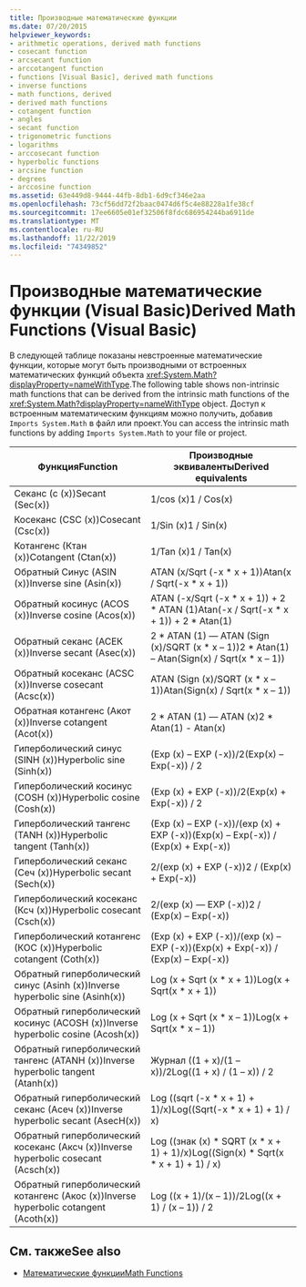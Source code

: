 ```yaml
---
title: Производные математические функции
ms.date: 07/20/2015
helpviewer_keywords:
- arithmetic operations, derived math functions
- cosecant function
- arcsecant function
- arccotangent function
- functions [Visual Basic], derived math functions
- inverse functions
- math functions, derived
- derived math functions
- cotangent function
- angles
- secant function
- trigonometric functions
- logarithms
- arccosecant function
- hyperbolic functions
- arcsine function
- degrees
- arccosine function
ms.assetid: 63e449d8-9444-44fb-8db1-6d9cf346e2aa
ms.openlocfilehash: 73cf56dd72f2baac0474d6f5c4e88228a1fe38cf
ms.sourcegitcommit: 17ee6605e01ef32506f8fdc686954244ba6911de
ms.translationtype: MT
ms.contentlocale: ru-RU
ms.lasthandoff: 11/22/2019
ms.locfileid: "74349852"
---
```

# <a name="derived-math-functions-visual-basic"></a><span data-ttu-id="9fc35-102">Производные математические функции (Visual Basic)</span><span class="sxs-lookup"><span data-stu-id="9fc35-102">Derived Math Functions (Visual Basic)</span></span>
<span data-ttu-id="9fc35-103">В следующей таблице показаны невстроенные математические функции, которые могут быть производными от встроенных математических функций объекта <xref:System.Math?displayProperty=nameWithType>.</span><span class="sxs-lookup"><span data-stu-id="9fc35-103">The following table shows non-intrinsic math functions that can be derived from the intrinsic math functions of the <xref:System.Math?displayProperty=nameWithType> object.</span></span> <span data-ttu-id="9fc35-104">Доступ к встроенным математическим функциям можно получить, добавив `Imports System.Math` в файл или проект.</span><span class="sxs-lookup"><span data-stu-id="9fc35-104">You can access the intrinsic math functions by adding `Imports System.Math` to your file or project.</span></span>  
  
|<span data-ttu-id="9fc35-105">Функция</span><span class="sxs-lookup"><span data-stu-id="9fc35-105">Function</span></span>|<span data-ttu-id="9fc35-106">Производные эквиваленты</span><span class="sxs-lookup"><span data-stu-id="9fc35-106">Derived equivalents</span></span>|  
|--------------|-------------------------|  
|<span data-ttu-id="9fc35-107">Секанс (с (x))</span><span class="sxs-lookup"><span data-stu-id="9fc35-107">Secant (Sec(x))</span></span>|<span data-ttu-id="9fc35-108">1/cos (x)</span><span class="sxs-lookup"><span data-stu-id="9fc35-108">1 / Cos(x)</span></span>|  
|<span data-ttu-id="9fc35-109">Косеканс (CSC (x))</span><span class="sxs-lookup"><span data-stu-id="9fc35-109">Cosecant (Csc(x))</span></span>|<span data-ttu-id="9fc35-110">1/Sin (x)</span><span class="sxs-lookup"><span data-stu-id="9fc35-110">1 / Sin(x)</span></span>|  
|<span data-ttu-id="9fc35-111">Котангенс (Ктан (x))</span><span class="sxs-lookup"><span data-stu-id="9fc35-111">Cotangent (Ctan(x))</span></span>|<span data-ttu-id="9fc35-112">1/Tan (x)</span><span class="sxs-lookup"><span data-stu-id="9fc35-112">1 / Tan(x)</span></span>|  
|<span data-ttu-id="9fc35-113">Обратный Синус (ASIN (x))</span><span class="sxs-lookup"><span data-stu-id="9fc35-113">Inverse sine (Asin(x))</span></span>|<span data-ttu-id="9fc35-114">ATAN (x/Sqrt (-x \* x + 1))</span><span class="sxs-lookup"><span data-stu-id="9fc35-114">Atan(x / Sqrt(-x \* x + 1))</span></span>|  
|<span data-ttu-id="9fc35-115">Обратный косинус (ACOS (x))</span><span class="sxs-lookup"><span data-stu-id="9fc35-115">Inverse cosine (Acos(x))</span></span>|<span data-ttu-id="9fc35-116">ATAN (-x/Sqrt (-x \* x + 1)) + 2 \* ATAN (1)</span><span class="sxs-lookup"><span data-stu-id="9fc35-116">Atan(-x / Sqrt(-x \* x + 1)) + 2 \* Atan(1)</span></span>|  
|<span data-ttu-id="9fc35-117">Обратный секанс (АСЕК (x))</span><span class="sxs-lookup"><span data-stu-id="9fc35-117">Inverse secant (Asec(x))</span></span>|<span data-ttu-id="9fc35-118">2 \* ATAN (1) — ATAN (Sign (x)/SQRT (x \* x – 1))</span><span class="sxs-lookup"><span data-stu-id="9fc35-118">2 \* Atan(1) – Atan(Sign(x) / Sqrt(x \* x – 1))</span></span>|  
|<span data-ttu-id="9fc35-119">Обратный косеканс (ACSC (x))</span><span class="sxs-lookup"><span data-stu-id="9fc35-119">Inverse cosecant (Acsc(x))</span></span>|<span data-ttu-id="9fc35-120">ATAN (Sign (x)/SQRT (x \* x – 1))</span><span class="sxs-lookup"><span data-stu-id="9fc35-120">Atan(Sign(x) / Sqrt(x \* x – 1))</span></span>|  
|<span data-ttu-id="9fc35-121">Обратная котангенс (Акот (x))</span><span class="sxs-lookup"><span data-stu-id="9fc35-121">Inverse cotangent (Acot(x))</span></span>|<span data-ttu-id="9fc35-122">2 \* ATAN (1) — ATAN (x)</span><span class="sxs-lookup"><span data-stu-id="9fc35-122">2 \* Atan(1) - Atan(x)</span></span>|  
|<span data-ttu-id="9fc35-123">Гиперболический синус (SINH (x))</span><span class="sxs-lookup"><span data-stu-id="9fc35-123">Hyperbolic sine (Sinh(x))</span></span>|<span data-ttu-id="9fc35-124">(Exp (x) – EXP (-x))/2</span><span class="sxs-lookup"><span data-stu-id="9fc35-124">(Exp(x) – Exp(-x)) / 2</span></span>|  
|<span data-ttu-id="9fc35-125">Гиперболический косинус (COSH (x))</span><span class="sxs-lookup"><span data-stu-id="9fc35-125">Hyperbolic cosine (Cosh(x))</span></span>|<span data-ttu-id="9fc35-126">(Exp (x) + EXP (-x))/2</span><span class="sxs-lookup"><span data-stu-id="9fc35-126">(Exp(x) + Exp(-x)) / 2</span></span>|  
|<span data-ttu-id="9fc35-127">Гиперболический тангенс (TANH (x))</span><span class="sxs-lookup"><span data-stu-id="9fc35-127">Hyperbolic tangent (Tanh(x))</span></span>|<span data-ttu-id="9fc35-128">(Exp (x) – EXP (-x))/(exp (x) + EXP (-x))</span><span class="sxs-lookup"><span data-stu-id="9fc35-128">(Exp(x) – Exp(-x)) / (Exp(x) + Exp(-x))</span></span>|  
|<span data-ttu-id="9fc35-129">Гиперболический секанс (Сеч (x))</span><span class="sxs-lookup"><span data-stu-id="9fc35-129">Hyperbolic secant (Sech(x))</span></span>|<span data-ttu-id="9fc35-130">2/(exp (x) + EXP (-x))</span><span class="sxs-lookup"><span data-stu-id="9fc35-130">2 / (Exp(x) + Exp(-x))</span></span>|  
|<span data-ttu-id="9fc35-131">Гиперболический косеканс (Ксч (x))</span><span class="sxs-lookup"><span data-stu-id="9fc35-131">Hyperbolic cosecant (Csch(x))</span></span>|<span data-ttu-id="9fc35-132">2/(exp (x) — EXP (-x))</span><span class="sxs-lookup"><span data-stu-id="9fc35-132">2 / (Exp(x) – Exp(-x))</span></span>|  
|<span data-ttu-id="9fc35-133">Гиперболический котангенс (КОС (x))</span><span class="sxs-lookup"><span data-stu-id="9fc35-133">Hyperbolic cotangent (Coth(x))</span></span>|<span data-ttu-id="9fc35-134">(Exp (x) + EXP (-x))/(exp (x) – EXP (-x))</span><span class="sxs-lookup"><span data-stu-id="9fc35-134">(Exp(x) + Exp(-x)) / (Exp(x) – Exp(-x))</span></span>|  
|<span data-ttu-id="9fc35-135">Обратный гиперболический синус (Asinh (x))</span><span class="sxs-lookup"><span data-stu-id="9fc35-135">Inverse hyperbolic sine (Asinh(x))</span></span>|<span data-ttu-id="9fc35-136">Log (x + Sqrt (x \* x + 1))</span><span class="sxs-lookup"><span data-stu-id="9fc35-136">Log(x + Sqrt(x \* x + 1))</span></span>|  
|<span data-ttu-id="9fc35-137">Обратный гиперболический косинус (ACOSH (x))</span><span class="sxs-lookup"><span data-stu-id="9fc35-137">Inverse hyperbolic cosine (Acosh(x))</span></span>|<span data-ttu-id="9fc35-138">Log (x + Sqrt (x \* x – 1))</span><span class="sxs-lookup"><span data-stu-id="9fc35-138">Log(x + Sqrt(x \* x – 1))</span></span>|  
|<span data-ttu-id="9fc35-139">Обратный гиперболический тангенс (ATANH (x))</span><span class="sxs-lookup"><span data-stu-id="9fc35-139">Inverse hyperbolic tangent (Atanh(x))</span></span>|<span data-ttu-id="9fc35-140">Журнал ((1 + x)/(1 – x))/2</span><span class="sxs-lookup"><span data-stu-id="9fc35-140">Log((1 + x) / (1 – x)) / 2</span></span>|  
|<span data-ttu-id="9fc35-141">Обратный гиперболический секанс (Асеч (x))</span><span class="sxs-lookup"><span data-stu-id="9fc35-141">Inverse hyperbolic secant (AsecH(x))</span></span>|<span data-ttu-id="9fc35-142">Log ((sqrt (-x \* x + 1) + 1)/x)</span><span class="sxs-lookup"><span data-stu-id="9fc35-142">Log((Sqrt(-x \* x + 1) + 1) / x)</span></span>|  
|<span data-ttu-id="9fc35-143">Обратный гиперболический косеканс (Аксч (x))</span><span class="sxs-lookup"><span data-stu-id="9fc35-143">Inverse hyperbolic cosecant (Acsch(x))</span></span>|<span data-ttu-id="9fc35-144">Log ((знак (x) \* SQRT (x \* x + 1) + 1)/x)</span><span class="sxs-lookup"><span data-stu-id="9fc35-144">Log((Sign(x) \* Sqrt(x \* x + 1) + 1) / x)</span></span>|  
|<span data-ttu-id="9fc35-145">Обратный гиперболический котангенс (Акос (x))</span><span class="sxs-lookup"><span data-stu-id="9fc35-145">Inverse hyperbolic cotangent (Acoth(x))</span></span>|<span data-ttu-id="9fc35-146">Log ((x + 1)/(x – 1))/2</span><span class="sxs-lookup"><span data-stu-id="9fc35-146">Log((x + 1) / (x – 1)) / 2</span></span>|  
  
## <a name="see-also"></a><span data-ttu-id="9fc35-147">См. также</span><span class="sxs-lookup"><span data-stu-id="9fc35-147">See also</span></span>

- [<span data-ttu-id="9fc35-148">Математические функции</span><span class="sxs-lookup"><span data-stu-id="9fc35-148">Math Functions</span></span>](../../../visual-basic/language-reference/functions/math-functions.md)
